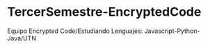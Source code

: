 # TercerSemestre-EncryptedCode
Equipo Encrypted Code/Estudiando Lenguajes:  Javascript-Python-Java/UTN
